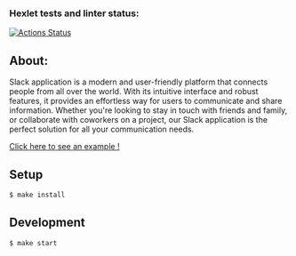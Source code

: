 ### Hexlet tests and linter status:

[![Actions Status](https://github.com/nightshiftmaster/frontend-project-12/workflows/hexlet-check/badge.svg)](https://github.com/nightshiftmaster/frontend-project-12/actions)

## About:

Slack application is a modern and user-friendly platform that connects people from all over the world. With its intuitive interface and robust features, it provides an effortless way for users to communicate and share information. Whether you're looking to stay in touch with friends and family, or collaborate with coworkers on a project, our Slack application is the perfect solution for all your communication needs.

[Click here to see an example !](https://frontend-project-12-production-5178.up.railway.app)

## Setup

```sh
$ make install
```

## Development

```sh
$ make start
```
